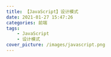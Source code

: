 ```yaml
---
title: 【JavaScript】设计模式
date: 2021-01-27 15:47:26
categories: 前端
tags:
	- JavaScript
    - 设计模式
cover_picture: /images/javascript.png
---
```

